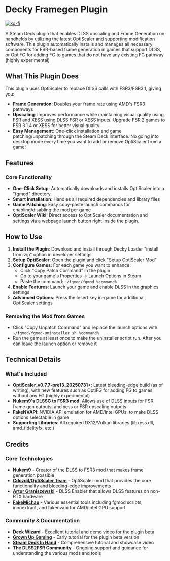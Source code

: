 # Decky Framegen Plugin

[![ko-fi](https://ko-fi.com/img/githubbutton_sm.svg)](https://ko-fi.com/B0B71HZTAX)

A Steam Deck plugin that enables DLSS upscaling and Frame Generation on handhelds by utilizing the latest OptiScaler and supporting modification software. This plugin automatically installs and manages all necessary components for FSR-based frame generation in games that support DLSS, or OptiFG for adding FG to games that do not have any existing FG pathway (highly experimental)

## What This Plugin Does

This plugin uses OptiScaler to replace DLSS calls with FSR3/FSR3.1, giving you:

- **Frame Generation**: Doubles your frame rate using AMD's FSR3 pathways
- **Upscaling**: Improves performance while maintaining visual quality using FSR and XESS using DLSS FSR or XESS inputs. Upgrade FSR 2 games to FSR 3.1.4 or XESS for better visual quality.
- **Easy Management**: One-click installation and game patching/unpatching through the Steam Deck interface. No going into desktop mode every time you want to add or remove OptiScaler from a game!

## Features

### Core Functionality
- **One-Click Setup**: Automatically downloads and installs OptiScaler into a "fgmod" directory
- **Smart Installation**: Handles all required dependencies and library files
- **Game Patching**: Easy copy-paste launch commands for enabling/disabling the mod per game
- **OptiScaler Wiki**: Direct access to OptiScaler documentation and settings via a webpage launch button right inside the plugin.

## How to Use

1. **Install the Plugin**: Download and install through Decky Loader "install from zip" option in developer settings
2. **Setup OptiScaler**: Open the plugin and click "Setup OptiScaler Mod" 
3. **Configure Games**: For each game you want to enhance:
   - Click "Copy Patch Command" in the plugin
   - Go to your game's Properties → Launch Options in Steam
   - Paste the command: `~/fgmod/fgmod %command%`
4. **Enable Features**: Launch your game and enable DLSS in the graphics settings
5. **Advanced Options**: Press the Insert key in-game for additional OptiScaler settings

### Removing the Mod from Games
- Click "Copy Unpatch Command" and replace the launch options with: `~/fgmod/fgmod-uninstaller.sh %command%`
- Run the game at least once to make the uninstaller script run. After you can leave the launch option or remove it

## Technical Details

### What's Included
- **OptiScaler_v0.7.7-pre13_20250731+**: Latest bleeding-edge build (as of writing), with new features such as OptiFG for adding FG to games without any FG (highly experimental)
- **Nukem9's DLSSG to FSR3 mod**: Allows use of DLSS inputs for FSR frame gen outputs, and xess or FSR upscaling outputs
- **FakeNVAPI**: NVIDIA API emulation for AMD/Intel GPUs, to make DLSS options selectable in game
- **Supporting Libraries**: All required DX12/Vulkan libraries (libxess.dll, amd_fidelityfx, etc.)


## Credits

### Core Technologies
- **[Nukem9](https://github.com/Nukem9/dlssg-to-fsr3)** - Creator of the DLSS to FSR3 mod that makes frame generation possible
- **[Cdozdil/OptiScaler Team](https://github.com/optiscaler/OptiScaler)** - OptiScaler mod that provides the core functionality and bleeding-edge improvements
- **[Artur Graniszewski](https://github.com/artur-graniszewski/DLSS-Enabler)** - DLSS Enabler that allows DLSS features on non-RTX hardware
- **[FakeMichau](https://github.com/FakeMichau)** - Various essential tools including fgmod scripts, innoextract, and fakenvapi for AMD/Intel GPU support

### Community & Documentation
- **[Deck Wizard](https://www.youtube.com/watch?v=o_TkF-Eiq3M)** - Excellent tutorial and demo video for the plugin beta
- **[Grown Up Gaming](https://www.youtube.com/watch?v=fGgc2CY6occ)** - Early tutorial for the plugin beta version
- **[Steam Deck In Hand](https://www.youtube.com/watch?v=vAuOUY8IyHE)** - Comprehensive tutorial and showcase video
- **The DLSS2FSR Community** - Ongoing support and guidance for understanding the various mods and tools
